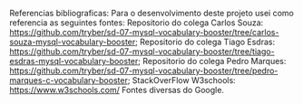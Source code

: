 Referencias bibliograficas:
Para o desenvolvimento deste projeto usei como referencia as seguintes fontes:
Repositorio do colega Carlos Souza: https://github.com/tryber/sd-07-mysql-vocabulary-booster/tree/carlos-souza-mysql-vocabulary-booster;
Repositorio do colega Tiago Esdras: https://github.com/tryber/sd-07-mysql-vocabulary-booster/tree/tiago-esdras-mysql-vocabulary-booster;
Repositorio do colega Pedro Marques: https://github.com/tryber/sd-07-mysql-vocabulary-booster/tree/pedro-marques-c-vocabulary-booster;
StackOverFlow
W3schools: https://www.w3schools.com/
Fontes diversas do Google.
